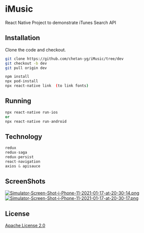 # iMusic

React Native Project to demonstrate iTunes Search API

## Installation

Clone the code and checkout.

```bash
git clone https://github.com/chetan-yg/iMusic/tree/dev
git checkout -b dev
git pull origin dev

npm install
npx pod-install
npx react-native link  (to link fonts)
```

## Running

```python
npx react-native run-ios    
or
npx react-native run-android    
```

## Technology 

```python
redux
redux-saga
redux-persist
react-navigation
axios & apisauce
```

## ScreenShots
[![Simulator-Screen-Shot-i-Phone-11-2021-01-17-at-20-30-14.png ](https://i.postimg.cc/fTp1s6g1/Simulator-Screen-Shot-i-Phone-11-2021-01-17-at-20-30-14.png)](https://postimg.cc/bs0mHFPR) [![Simulator-Screen-Shot-i-Phone-11-2021-01-17-at-20-30-17.png](https://i.postimg.cc/sDhRgsGd/Simulator-Screen-Shot-i-Phone-11-2021-01-17-at-20-30-17.png)](https://postimg.cc/MvqLskYd)



## License
[Apache License 2.0](https://choosealicense.com/licenses/apache-2.0/)